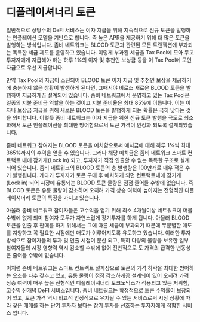 # 디플레이셔너리 토큰

일반적으로 상당수의 DeFi 서비스는 이자 지급을 위해 지속적으로 신규 토큰을 발행하는 인플레이션 모델을 기반으로 합니다. 즉 높은 APR을 제공하기 위해 더 많은 토큰을 발행하는 방식입니다. 좀비 네트워크는 BLOOD 토큰과 관련된 모든 트랜젝션에 부과되는 독특한 세금 제도를 운영하고 있습니다. 이렇게 부과된 세금을 Tax Pool에 모아 두고 투자자에게 지급해야 하는 하루 1%의 이자 및 추천인 보상금 등을 이 Tax Pool에 모인 자금으로 우선 지급합니다.&#x20;

만약 Tax Pool의 자금이 소진되어 BLOOD 토큰 이자 지급 및 추천인 보상을 제공하기에 충분하지 않은 상황이 발생하게 된다면, 그때서야 비로소 새로운 BLOOD 토큰을 발행하여 지급하게끔 설계되어 있습니다. 좀비 네트워크에서 운영하고 있는 Tax Pool은 일종의 지불 준비금 역할을 하는 것이고 지불 준비율은 최대 85%에 이릅니다. 이는 이자나 보상금 지급을 위해 새로운 BLOOD 토큰을 발행하게 되는 확률은 극히 낮다는 것을 의미합니다. 이렇듯 좀비 네트워크는 이자 지급을 위한 신규 토큰 발행을 극도로 최소화해서 토큰 인플레이션을 최대한 방어함으로써 토큰 가격이 안정화 되도록 설계되었습니다.

좀비 네트워크 참여자는 BLOOD 토큰을 예치함으로써 예치금에 대해 하루 1%씩 최대 365%까지의 수익을 얻을 수 있습니다. 그러나 해당 예치금은 좀비 네트워크 스마트 컨트랙트 내에 잠기게(Lock in) 되고, 투자자가 직접 인출할 수 없는 독특한 구조로 설계되어 있습니다. 좀비 네트워크의 BLOOD 토큰의 총 발행량은 100만개로 매우 적은 수가 발행됩니다. 게다가 투자자가 토큰 구매 후 예치하게 되면 컨트랙트내에 잠기게(Lock in) 되어 시장에 유통되는 BLOOD 토큰 물량은 점점 줄어들 수밖에 없습니다. 즉 BLOOD 토큰은 유통 물량이 감소하며 오히려 가격 상승 여력이 높아지는 전형적인 디플레이셔너리 토큰의 특징을 가지고 있습니다.

아울러 좀비 네트워크 참여자들은 고수익을 얻기 위해 최소 4개월이상 네트워크에 머물 수밖에 없게 되며 참여자 모두가 자연스럽게 장기투자를 하게 됩니다. 아울러 BLOOD 토큰을 인출 후 판매를 하기 위해서는 그에 따른 세금이 부과되기 때문에 무분별한 매도를 지양하고 꼭 필요한 시점에만 매도가 이루어지도록 유도하고 있습니다. 이러한 투자 방식으로 참여자들의 투자 및 인출 시점이 분산 되고, 특히 다량의 물량을 보유한 일부 참여자들의 시장 영향력 역시 감소할 수밖에 없어 전반적으로 토 가격의 급격한 변동성은 줄어들 수밖에 없습니다.

이처럼 좀비 네트워크는 스마트 컨트랙트 설계상으로 토큰의 가격 하락을 최대한 방어하는 요소를 다수 갖추고 있고, 유통 물량이 점점 감소하게끔 설계되어 있어 오히려 가격 상승 여력이 매우 높은 전형적인 디플레이셔너리 토크노믹스가 적용되고 있는 저위험, 고수익 신개념 DeFI 서비스입니다. 좀비 네트워크는 확정적으로 토큰 수익률이 보장되어 있고, 토큰 가격 역시 비교적 안정적으로 유지될 수 있는 서비스로써 시장 상황에 따라 잦은 매매를 하는 단기 투자자 보다는 장기 투자를 선호하는 투자자에게 적합한 서비스 입니다.
